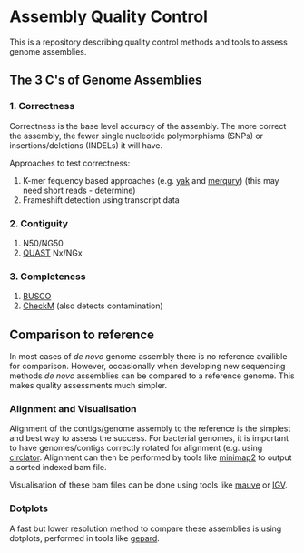 # Assembly Quality Control
This is a repository describing quality control methods and tools to assess genome assemblies.

## The 3 C's of Genome Assemblies
### 1. Correctness
Correctness is the base level accuracy of the assembly. The more correct the assembly, the fewer single nucleotide polymorphisms (SNPs) or insertions/deletions (INDELs) it will have.

Approaches to test correctness:
1. K-mer fequency based approaches (e.g. [yak](https://github.com/lh3/yak) and [merqury](https://github.com/marbl/merqury)) (this may need short reads - determine)
2. Frameshift detection using transcript data

### 2. Contiguity
1. N50/NG50
2. [QUAST](https://github.com/ablab/quast) Nx/NGx

### 3. Completeness
1. [BUSCO](https://busco.ezlab.org/)
2. [CheckM](https://ecogenomics.github.io/CheckM/) (also detects contamination)

## Comparison to reference
In most cases of *de novo* genome assembly there is no reference availible for comparison. However, occasionally when developing new sequencing methods *de novo* assemblies can be compared to a reference genome. This makes quality assessments much simpler.

### Alignment and Visualisation
Alignment of the contigs/genome assembly to the reference is the simplest and best way to assess the success. For bacterial genomes, it is important to have genomes/contigs correctly rotated for alignment (e.g. using [circlator](https://sanger-pathogens.github.io/circlator/). Alignment can then be performed by tools like [minimap2](https://github.com/lh3/minimap2) to output a sorted indexed bam file. 

Visualisation of these bam files can be done using tools like [mauve](https://darlinglab.org/mauve/mauve.html) or [IGV](https://igv.org/).

### Dotplots
A fast but lower resolution method to compare these assemblies is using dotplots, performed in tools like [gepard](https://github.com/univieCUBE/gepard).
